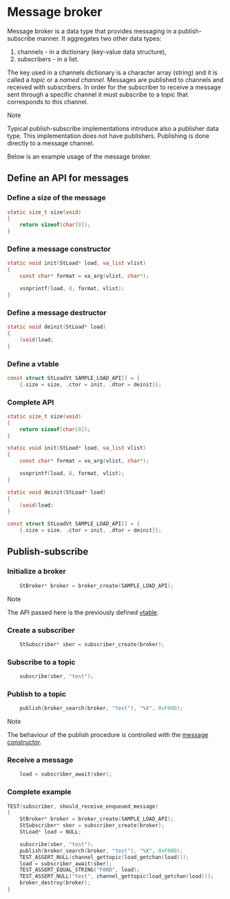 # Message broker

<!--![TOC]-->


Message broker is a data type that provides messaging in a publish-subscribe manner.
It aggregates two other data types:

1. channels - in a dictionary (key-value data structure),
2. subscribers - in a list.

The key used in a channels dictionary is a character array (string) and it is called
a *topic* or a *named channel*. Messages are published to channels and received with
subscribers. In order for the subscriber to receive a message sent through a specific
channel it must subscribe to a topic that corresponds to this channel.

> [!note]
> Typical publish-subscribe implementations introduce also a publisher data type. This
> implementation does not have publishers. Publishing is done directly to a message
> channel.

Below is an example usage of the message broker.


## Define an API for messages


### Define a size of the message

```c
static size_t size(void)
{
	return sizeof(char[8]);
}
```


### Define a message constructor<!--! {#define-a-message-constructor} -->

```c
static void init(StLoad* load, va_list vlist)
{
	const char* format = va_arg(vlist, char*);

	vsnprintf(load, 8, format, vlist);
}
```


### Define a message destructor

```c
static void deinit(StLoad* load)
{
	(void)load;
}
```


### Define a vtable<!--! {#define-a-vtable} -->

```c
const struct StLoadVt SAMPLE_LOAD_API[] = {
	{.size = size, .ctor = init, .dtor = deinit}};
```


### Complete API

```c
static size_t size(void)
{
	return sizeof(char[8]);
}

static void init(StLoad* load, va_list vlist)
{
	const char* format = va_arg(vlist, char*);

	vsnprintf(load, 8, format, vlist);
}

static void deinit(StLoad* load)
{
	(void)load;
}

const struct StLoadVt SAMPLE_LOAD_API[] = {
	{.size = size, .ctor = init, .dtor = deinit}};
```


## Publish-subscribe

### Initialize a broker

```c
	StBroker* broker = broker_create(SAMPLE_LOAD_API);
```

> [!note]
> The API passed here is the previously defined [vtable](#define-a-vtable).


### Create a subscriber

```c
	StSubscriber* sber = subscriber_create(broker);
```


### Subscribe to a topic

```c
	subscribe(sber, "test");
```


### Publish to a topic

```c
	publish(broker_search(broker, "test"), "%X", 0xF00D);
```

> [!note]
> The behaviour of the publish procedure is controlled with the
> [message constructor](#define-a-message-constructor).


### Receive a message

```c
	load = subscriber_await(sber);
```


### Complete example

```c
TEST(subscriber, should_receive_enqueued_message)
{
	StBroker* broker = broker_create(SAMPLE_LOAD_API);
	StSubscriber* sber = subscriber_create(broker);
	StLoad* load = NULL;

	subscribe(sber, "test");
	publish(broker_search(broker, "test"), "%X", 0xF00D);
	TEST_ASSERT_NULL(channel_gettopic(load_getchan(load)));
	load = subscriber_await(sber);
	TEST_ASSERT_EQUAL_STRING("F00D", load);
	TEST_ASSERT_NULL("test", channel_gettopic(load_getchan(load)));
	broker_destroy(broker);
}
```
